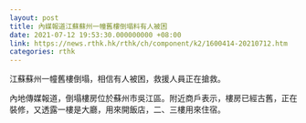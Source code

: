 ```yaml
---
layout: post
title: 內媒報道江蘇蘇州一幢舊樓倒塌料有人被困
date: 2021-07-12 19:53:30.000000000 +08:00
link: https://news.rthk.hk/rthk/ch/component/k2/1600414-20210712.htm
categories: rthk
---
```


江蘇蘇州一幢舊樓倒塌，相信有人被困，救援人員正在搶救。

內地傳媒報道，倒塌樓房位於蘇州市吳江區。附近商戶表示，樓房已經古舊，正在裝修，又透露一樓是大廳，用來開飯店，二、三樓用來住宿。
